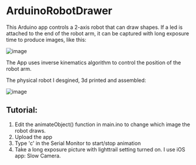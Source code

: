# ArduinoRobotDrawer

This Arduino app controls a 2-axis robot that can draw shapes. If a led is attached to the end of the robot arm, it can be captured with long exposure time to produce images, like this:

![image](https://github.com/rant4la/ArduinoRobotDrawer/assets/33716618/4cbb4506-a764-45a7-abed-63164a46aa7e)

The App uses inverse kinematics algorithm to control the position of the robot arm. 

The physical robot I desgined, 3d printed and assembled:

![image](https://github.com/rantalaofficial/ArduinoRobotDrawer/assets/33716618/2c436d78-560c-47d2-828e-ef9112332bae)

## Tutorial:

1. Edit the animateObject() function in main.ino to change which image the robot draws.
2. Upload the app
3. Type 'c' in the Serial Monitor to start/stop animation
4. Take a long exposure picture with lighttrail setting turned on. I use iOS app: Slow Camera.


